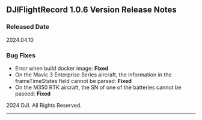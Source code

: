 ## DJIFlightRecord 1.0.6 Version Release Notes

### Released Date
2024.04.10


### Bug Fixes

- Error when build docker image: **Fixed**
- On the Mavic 3 Enterprise Series aircraft, the information in the frameTimeStates field cannot be parsed: **Fixed**
- On the M350 RTK aircraft, the SN of one of the batteries cannot be paseed: **Fixed**

<div> 2024 DJI. All Rights Reserved.</div>
<hr><p style="page-break-after:always;"></p>